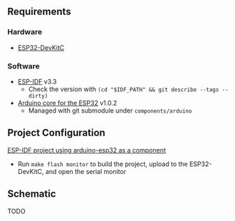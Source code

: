 ## Requirements

### Hardware

* [ESP32-DevKitC](https://www.espressif.com/en/products/hardware/esp32-devkitc/overview)

### Software

* [ESP-IDF](https://github.com/espressif/esp-idf) v3.3
    * Check the version with `(cd "$IDF_PATH" && git describe --tags --dirty)`
* [Arduino core for the ESP32](https://github.com/espressif/arduino-esp32) v1.0.2
    * Managed with git submodule under `components/arduino`

## Project Configuration

[ESP-IDF project using arduino-esp32 as a component](https://github.com/espressif/arduino-esp32/blob/master/docs/esp-idf_component.md)

* Run `make flash monitor` to build the project, upload to the ESP32-DevKitC, and open the serial monitor

## Schematic

TODO
